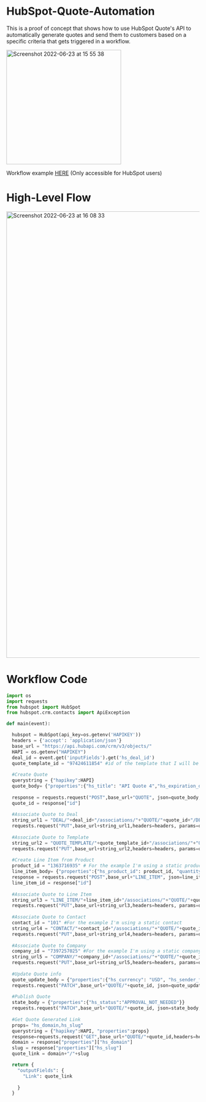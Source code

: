 # HubSpot-Quote-Automation
This is a proof of concept that shows how to use HubSpot Quote's API to automatically generate quotes and send them to customers based on a specific criteria that gets triggered in a workflow.

<img width="299" alt="Screenshot 2022-06-23 at 15 55 38" src="https://user-images.githubusercontent.com/15332386/175329726-709adccb-9e26-41f8-ba03-a34df6adb72d.png">

Workflow example [HERE](https://app.hubspot.com/workflows/21005107/platform/flow/199719527/edit) (Only accessible for HubSpot users)

# High-Level Flow

<img width="1166" alt="Screenshot 2022-06-23 at 16 08 33" src="https://user-images.githubusercontent.com/15332386/175332543-8ed7839c-21c4-42e5-b9f6-2b4c04bc7cbe.png">

# Workflow Code

```python
import os
import requests
from hubspot import HubSpot
from hubspot.crm.contacts import ApiException

def main(event):

  hubspot = HubSpot(api_key=os.getenv('HAPIKEY'))
  headers = {'accept': 'application/json'}
  base_url = "https://api.hubapi.com/crm/v3/objects/"
  HAPI = os.getenv("HAPIKEY")
  deal_id = event.get('inputFields').get('hs_deal_id')
  quote_template_id = "97424611854" #id of the template that I will be using in this example
  
  #Create Quote
  querystring = {"hapikey":HAPI}
  quote_body= {"properties":{"hs_title": "API Quote 4","hs_expiration_date": "2023-02-22"}}
  
  response = requests.request("POST",base_url+"QUOTE", json=quote_body,headers=headers, params=querystring).json()
  quote_id = response["id"]
  
  #Associate Quote to Deal
  string_url1 = "DEAL/"+deal_id+"/associations/"+"QUOTE/"+quote_id+"/DEAL_TO_QUOTE"
  requests.request("PUT",base_url+string_url1,headers=headers, params=querystring)
  
  #Associate Quote to Template
  string_url2 = "QUOTE_TEMPLATE/"+quote_template_id+"/associations/"+"QUOTE/"+quote_id+"/QUOTE_TEMPLATE_TO_QUOTE"
  requests.request("PUT",base_url+string_url2,headers=headers, params=querystring)
  
  #Create Line Item from Product
  product_id = "1363716935" # For the example I'm using a static product to create my line item
  line_item_body= {"properties":{"hs_product_id": product_id, "quantity":1}}
  response = requests.request("POST",base_url+"LINE_ITEM", json=line_item_body,headers=headers, params=querystring).json()
  line_item_id = response["id"]
  
  #Associate Quote to Line Item
  string_url3 = "LINE_ITEM/"+line_item_id+"/associations/"+"QUOTE/"+quote_id+"/LINE_ITEM_TO_QUOTE"
  requests.request("PUT",base_url+string_url3,headers=headers, params=querystring)
  
  #Associate Quote to Contact
  contact_id = "101" #For the example I'm using a static contact
  string_url4 = "CONTACT/"+contact_id+"/associations/"+"QUOTE/"+quote_id+"/CONTACT_TO_QUOTE"
  requests.request("PUT",base_url+string_url4,headers=headers, params=querystring)
  
  #Associate Quote to Company
  company_id = "7397257025" #For the example I'm using a static company
  string_url5 = "COMPANY/"+company_id+"/associations/"+"QUOTE/"+quote_id+"/COMPANY_TO_QUOTE"
  requests.request("PUT",base_url+string_url5,headers=headers, params=querystring)
  
  #Update Quote info
  quote_update_body = {"properties":{"hs_currency": "USD", "hs_sender_firstname": "Khalil", "hs_sender_lastname": "Faraj", "hs_sender_email": "kfaraj@hubspot.com"}}
  requests.request("PATCH",base_url+"QUOTE/"+quote_id, json=quote_update_body,headers=headers, params=querystring)
  
  #Publish Quote
  state_body = {"properties":{"hs_status":"APPROVAL_NOT_NEEDED"}}
  requests.request("PATCH",base_url+"QUOTE/"+quote_id, json=state_body,headers=headers, params=querystring)
  
  #Get Quote Generated Link
  props= "hs_domain,hs_slug"
  querystring = {"hapikey":HAPI, "properties":props}
  response=requests.request("GET",base_url+"QUOTE/"+quote_id,headers=headers, params=querystring).json()
  domain = response["properties"]["hs_domain"]
  slug = response["properties"]["hs_slug"]
  quote_link = domain+"/"+slug

  return {
    "outputFields": {
      "Link": quote_link
     
    }
  }
```
